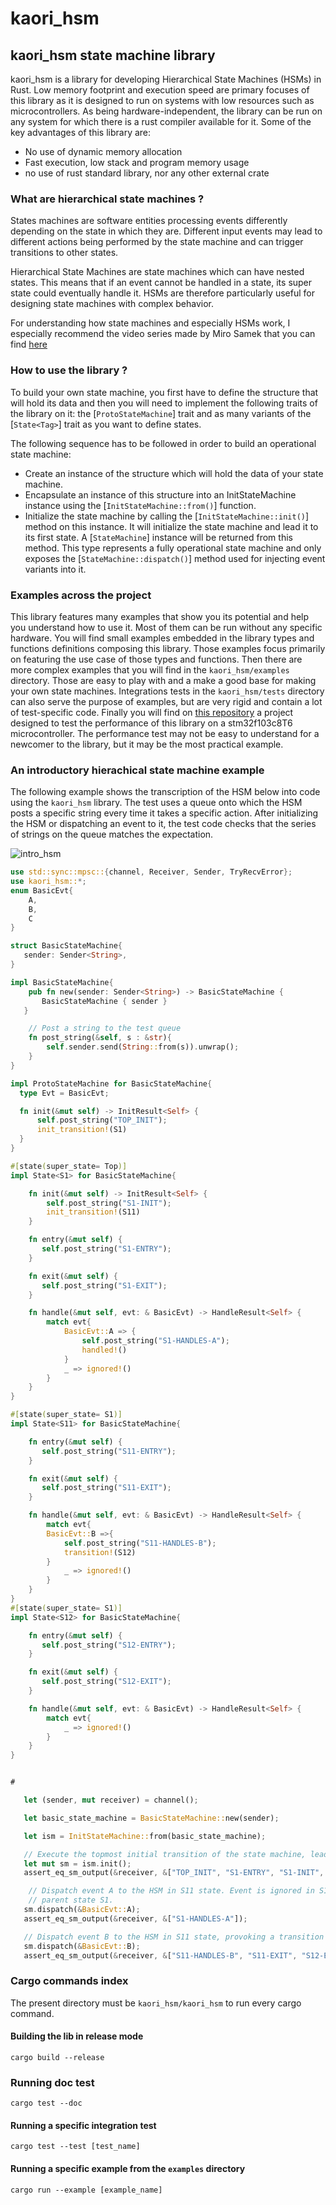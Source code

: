 # kaori_hsm

## kaori_hsm state machine library
kaori_hsm is a library for developing Hierarchical State Machines (HSMs) in Rust. Low memory
footprint and execution speed are primary focuses of this library as it is designed to
run on systems with low resources such as microcontrollers. As being hardware-independent,
the library can be run on any system for which there is a rust compiler available for it.
Some of the key advantages of this library are:
- No use of dynamic memory allocation
- Fast execution, low stack and program memory usage
- no use of rust standard library, nor any other external crate
### What are hierarchical state machines ?
States machines are software entities processing events differently depending on the state in
which they are. Different input events may lead to different actions being performed by the state
machine and can trigger transitions to other states.

Hierarchical State Machines are state machines which can have nested states. This means that if
an event cannot be handled in a state, its super state could eventually handle it.
HSMs are therefore particularly useful for designing state machines with complex behavior.

For understanding how state machines and especially HSMs work, I especially recommend the video series
made by Miro Samek that you can find [here](https://youtube.com/playlist?list=PLPW8O6W-1chxym7TgIPV9k5E8YJtSBToI&si=mfiiiq3EMLj1bJpH)

### How to use the library ?
To build your own state machine, you first have to define the structure that will hold its
data and then you will need to implement the following traits of the library on it: the [`ProtoStateMachine`]
trait and as many variants of the [`State<Tag>`] trait as you want to define states.

The following sequence has to be followed in order to build an operational state machine:
- Create an instance of the structure which will hold the data of your state machine.
- Encapsulate an instance of this structure into an InitStateMachine instance using the [`InitStateMachine::from()`] function.
- Initialize the state machine by calling the [`InitStateMachine::init()`] method on this instance. It will initialize the state machine and lead
it to its first state. A [`StateMachine`] instance will be returned from this method. This type represents a fully operational state machine
and only exposes the [`StateMachine::dispatch()`] method used for injecting event variants into it.

### Examples across the  project
This library features many examples that show you its potential and help you understand how to use it. Most of them can be
run without any specific hardware.
You will find small examples embedded in the library types and functions definitions composing this library. Those examples
focus primarily on featuring the use case of those types and functions.
Then there are more complex examples that you will find in the `kaori_hsm/examples` directory.
Those are easy to play with and a make a good base for making your own state machines.
Integrations tests in the `kaori_hsm/tests` directory can also serve the purpose of examples,
but are very rigid and contain a lot of test-specific code.
Finally you will find on [this repository](https://github.com/AntoineMugnier/kaori-hsm-perf-test)
a project designed to test the performance of this library on a stm32f103c8T6 microcontroller.
The performance test may not be easy to understand for a newcomer to the library, but it may be the most practical example.

### An introductory hierachical state machine example
The following example shows the transcription of the HSM below into code using the `kaori_hsm`
library. The test uses a queue onto which the HSM posts a specific string every time it
takes a specific action. After initializing the HSM or dispatching an event to it, the test
code checks that the series of strings on the queue matches the expectation.

![intro_hsm](https://github.com/AntoineMugnier/kaori-hsm/blob/assets/intro_fm.png?raw=true)
```rust
use std::sync::mpsc::{channel, Receiver, Sender, TryRecvError};
use kaori_hsm::*;
enum BasicEvt{
    A,
    B,
    C
}

struct BasicStateMachine{
   sender: Sender<String>,
}

impl BasicStateMachine{
    pub fn new(sender: Sender<String>) -> BasicStateMachine {
       BasicStateMachine { sender }
   }

    // Post a string to the test queue
    fn post_string(&self, s : &str){
        self.sender.send(String::from(s)).unwrap();
    }
}

impl ProtoStateMachine for BasicStateMachine{
  type Evt = BasicEvt;

  fn init(&mut self) -> InitResult<Self> {
      self.post_string("TOP_INIT");
      init_transition!(S1)
  }
}

#[state(super_state= Top)]
impl State<S1> for BasicStateMachine{

    fn init(&mut self) -> InitResult<Self> {
        self.post_string("S1-INIT");
        init_transition!(S11)
    }

    fn entry(&mut self) {
       self.post_string("S1-ENTRY");
    }

    fn exit(&mut self) {
       self.post_string("S1-EXIT");
    }

    fn handle(&mut self, evt: & BasicEvt) -> HandleResult<Self> {
        match evt{
            BasicEvt::A => {
                self.post_string("S1-HANDLES-A");
                handled!()
            }
            _ => ignored!()
        }
    }
}

#[state(super_state= S1)]
impl State<S11> for BasicStateMachine{

    fn entry(&mut self) {
       self.post_string("S11-ENTRY");
    }

    fn exit(&mut self) {
       self.post_string("S11-EXIT");
    }

    fn handle(&mut self, evt: & BasicEvt) -> HandleResult<Self> {
        match evt{
        BasicEvt::B =>{
            self.post_string("S11-HANDLES-B");
            transition!(S12)
        }
            _ => ignored!()
        }
    }
}
#[state(super_state= S1)]
impl State<S12> for BasicStateMachine{

    fn entry(&mut self) {
       self.post_string("S12-ENTRY");
    }

    fn exit(&mut self) {
       self.post_string("S12-EXIT");
    }

    fn handle(&mut self, evt: & BasicEvt) -> HandleResult<Self> {
        match evt{
            _ => ignored!()
        }
    }
}


#

   let (sender, mut receiver) = channel();

   let basic_state_machine = BasicStateMachine::new(sender);

   let ism = InitStateMachine::from(basic_state_machine);

   // Execute the topmost initial transition of the state machine, leading to S11 state
   let mut sm = ism.init();
   assert_eq_sm_output(&receiver, &["TOP_INIT", "S1-ENTRY", "S1-INIT", "S11-ENTRY"]);

    // Dispatch event A to the HSM in S11 state. Event is ignored in S11 and handled by the
    // parent state S1.
   sm.dispatch(&BasicEvt::A);
   assert_eq_sm_output(&receiver, &["S1-HANDLES-A"]);

   // Dispatch event B to the HSM in S11 state, provoking a transition to S12 state
   sm.dispatch(&BasicEvt::B);
   assert_eq_sm_output(&receiver, &["S11-HANDLES-B", "S11-EXIT", "S12-ENTRY"]);
```
### Cargo commands index
The present directory must be `kaori_hsm/kaori_hsm` to run every cargo command.
#### Building the lib in release mode
```shell
cargo build --release
````
### Running doc test
```shell
cargo test --doc
```
#### Running a specific integration test
```shell
cargo test --test [test_name]
```
#### Running a specific example from the `examples` directory
```shell
cargo run --example [example_name]
```
